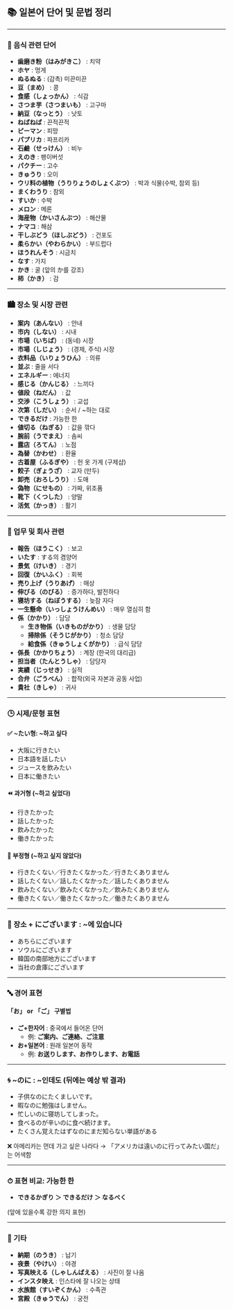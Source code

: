 ## 📚 일본어 단어 및 문법 정리

---

### 🦷 음식 관련 단어

- **歯磨き粉（はみがきこ）** : 치약  
- **ホヤ** : 멍게  
- **ぬるぬる** : (감촉) 미끈미끈  
- **豆（まめ）** : 콩  
- **食感（しょっかん）** : 식감  
- **さつま芋（さつまいも）** : 고구마  
- **納豆（なっとう）** : 낫토  
- **ねばねば** : 끈적끈적  
- **ピーマン** : 피망  
- **パプリカ** : 파프리카  
- **石鹼（せっけん）** : 비누  
- **えのき** : 팽이버섯  
- **パクチー** : 고수  
- **きゅうり** : 오이  
- **ウリ料の植物（うりりょうのしょくぶつ）** : 박과 식물(수박, 참외 등)  
- **まくわうり** : 참외  
- **すいか** : 수박  
- **メロン** : 메론  
- **海産物（かいさんぶつ）** : 해산물  
- **ナマコ** : 해삼  
- **干しぶどう（ほしぶどう）** : 건포도  
- **柔らかい（やわらかい）** : 부드럽다  
- **ほうれんそう** : 시금치  
- **なす** : 가지  
- **かき** : 굴 (앞의 か를 강조)  
- **柿（かき）** : 감  

---

### 🏙️ 장소 및 시장 관련

- **案内（あんない）** : 안내  
- **市内（しない）** : 시내  
- **市場（いちば）** : (동네) 시장  
- **市場（しじょう）** : (경제, 주식) 시장  
- **衣料品（いりょうひん）** : 의류  
- **並ぶ** : 줄을 서다  
- **エネルギー** : 에너지  
- **感じる（かんじる）** : 느끼다  
- **値段（ねだん）** : 값  
- **交渉（こうしょう）** : 교섭  
- **次第（しだい）** : 순서 / ~하는 대로  
- **できるだけ** : 가능한 한  
- **値切る（ねぎる）** : 값을 깎다  
- **腕前（うでまえ）** : 솜씨  
- **露店（ろてん）** : 노점  
- **為替（かわせ）** : 환율  
- **古着屋（ふるぎや）** : 헌 옷 가게 (구제샵)  
- **餃子（ぎょうざ）** : 교자 (만두)  
- **卸売（おろしうり）** : 도매  
- **偽物（にせもの）** : 가짜, 위조품  
- **靴下（くつした）** : 양말  
- **活気（かっき）** : 활기  

---

### 🏢 업무 및 회사 관련

- **報告（ほうこく）** : 보고  
- **いたす** : する의 겸양어  
- **景気（けいき）** : 경기  
- **回復（かいふく）** : 회복  
- **売り上げ（うりあげ）** : 매상  
- **伸びる（のびる）** : 증가하다, 발전하다  
- **寝坊する（ねぼうする）** : 늦잠 자다  
- **一生懸命（いっしょうけんめい）** : 매우 열심히 함  
- **係（かかり）** : 담당  
  - **生き物係（いきものがかり）** : 생물 담당  
  - **掃除係（そうじがかり）** : 청소 담당  
  - **給食係（きゅうしょくがかり）** : 급식 담당  
- **係長（かかりちょう）** : 계장 (한국의 대리급)  
- **担当者（たんとうしゃ）** : 담당자  
- **実績（じっせき）** : 실적  
- **合弁（ごうべん）** : 합작(외국 자본과 공동 사업)  
- **貴社（きしゃ）** : 귀사  

---

### 🕒 시제/문형 표현

#### ✅ ~たい형: ~하고 싶다

- 大阪に行きたい  
- 日本語を話したい  
- ジュースを飲みたい  
- 日本に働きたい  

#### ⏪ 과거형 (~하고 싶었다)

- 行きたかった  
- 話したかった  
- 飲みたかった  
- 働きたかった  

#### 🚫 부정형 (~하고 싶지 않았다)

- 行きたくない／行きたくなかった／行きたくありません  
- 話したくない／話したくなかった／話したくありません  
- 飲みたくない／飲みたくなかった／飲みたくありません  
- 働きたくない／働きたくなかった／働きたくありません  

---

### 📍 장소 + にございます : ~에 있습니다

- あちらにございます  
- ソウルにございます  
- 韓国の南部地方にございます  
- 当社の倉庫にございます  

---

### 🔤 경어 표현

#### 「お」 or 「ご」 구별법  
- **ご+한자어** : 중국에서 들어온 단어  
  - 例: **ご案内、ご連絡、ご注意**  
- **お+일본어** : 원래 일본어 동작  
  - 例: **お送りします、お作りします、お電話**

---

### 🌀 ~のに : ~인데도 (뒤에는 예상 밖 결과)

- 子供なのにたくましいです。  
- 暇なのに勉強はしません。  
- 忙しいのに寝坊してしまった。  
- 食べるのが辛いのに食べ続けます。  
- たくさん覚えたはずなのにまだ知らない単語がある  

❌ 아메리카는 먼데 가고 싶은 나라다 → 「アメリカは遠いのに行ってみたい国だ」는 어색함

---

### ⏱ 표현 비교: 가능한 한

- **できるかぎり ＞ できるだけ ＞ なるべく**

(앞에 있을수록 강한 의지 표현)

---

### 📸 기타

- **納期（のうき）** : 납기  
- **夜景（やけい）** : 야경  
- **写真映える（しゃしんばえる）** : 사진이 잘 나옴  
- **インスタ映え** : 인스타에 잘 나오는 상태  
- **水族館（すいぞくかん）** : 수족관  
- **宮殿（きゅうでん）** : 궁전
